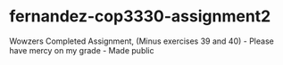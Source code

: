 # fernandez-cop3330-assignment2
Wowzers
Completed Assignment, (Minus exercises 39 and 40) - 
Please have mercy on my grade -
Made public
